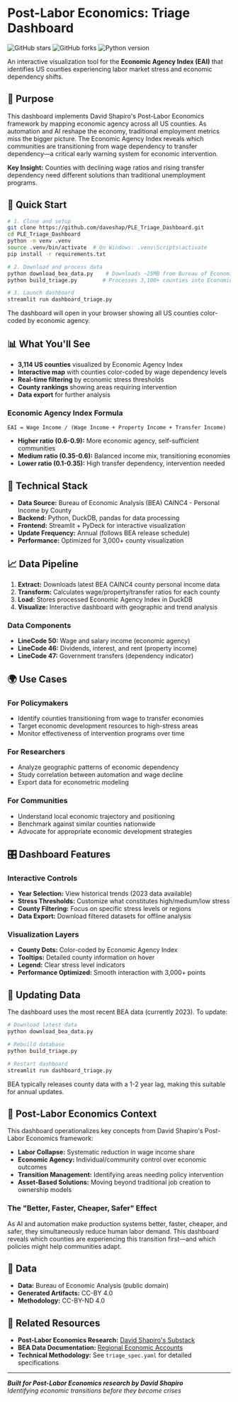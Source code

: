 # Post-Labor Economics: Triage Dashboard
![GitHub stars](https://img.shields.io/github/stars/daveshap/PLE_Triage_Dashboard?style=social)
![GitHub forks](https://img.shields.io/github/forks/daveshap/PLE_Triage_Dashboard?style=social)
![Python version](https://img.shields.io/badge/python-3.11+-blue.svg)

An interactive visualization tool for the **Economic Agency Index (EAI)** that identifies US counties experiencing labor market stress and economic dependency shifts.

## 🎯 Purpose

This dashboard implements David Shapiro's Post-Labor Economics framework by mapping economic agency across all US counties. As automation and AI reshape the economy, traditional employment metrics miss the bigger picture. The Economic Agency Index reveals which communities are transitioning from wage dependency to transfer dependency—a critical early warning system for economic intervention.

**Key Insight:** Counties with declining wage ratios and rising transfer dependency need different solutions than traditional unemployment programs.

## 🚀 Quick Start

```bash
# 1. Clone and setup
git clone https://github.com/daveshap/PLE_Triage_Dashboard.git
cd PLE_Triage_Dashboard
python -m venv .venv
source .venv/bin/activate  # On Windows: .venv\Scripts\activate
pip install -r requirements.txt

# 2. Download and process data
python download_bea_data.py    # Downloads ~25MB from Bureau of Economic Analysis
python build_triage.py        # Processes 3,100+ counties into Economic Agency Index

# 3. Launch dashboard
streamlit run dashboard_triage.py
```

The dashboard will open in your browser showing all US counties color-coded by economic agency.

## 📊 What You'll See

- **3,114 US counties** visualized by Economic Agency Index
- **Interactive map** with counties color-coded by wage dependency levels
- **Real-time filtering** by economic stress thresholds
- **County rankings** showing areas requiring intervention
- **Data export** for further analysis

### Economic Agency Index Formula

```
EAI = Wage Income / (Wage Income + Property Income + Transfer Income)
```

- **Higher ratio (0.6-0.9):** More economic agency, self-sufficient communities
- **Medium ratio (0.35-0.6):** Balanced income mix, transitioning economies  
- **Lower ratio (0.1-0.35):** High transfer dependency, intervention needed

## 🔧 Technical Stack

- **Data Source:** Bureau of Economic Analysis (BEA) CAINC4 - Personal Income by County
- **Backend:** Python, DuckDB, pandas for data processing
- **Frontend:** Streamlit + PyDeck for interactive visualization
- **Update Frequency:** Annual (follows BEA release schedule)
- **Performance:** Optimized for 3,000+ county visualization

## 📈 Data Pipeline

1. **Extract:** Downloads latest BEA CAINC4 county personal income data
2. **Transform:** Calculates wage/property/transfer ratios for each county  
3. **Load:** Stores processed Economic Agency Index in DuckDB
4. **Visualize:** Interactive dashboard with geographic and trend analysis

### Data Components

- **LineCode 50:** Wage and salary income (economic agency)
- **LineCode 46:** Dividends, interest, and rent (property income)
- **LineCode 47:** Government transfers (dependency indicator)

## 🌍 Use Cases

### For Policymakers
- Identify counties transitioning from wage to transfer economies
- Target economic development resources to high-stress areas
- Monitor effectiveness of intervention programs over time

### For Researchers  
- Analyze geographic patterns of economic dependency
- Study correlation between automation and wage decline
- Export data for econometric modeling

### For Communities
- Understand local economic trajectory and positioning
- Benchmark against similar counties nationwide
- Advocate for appropriate economic development strategies

## 🎛️ Dashboard Features

### Interactive Controls
- **Year Selection:** View historical trends (2023 data available)
- **Stress Thresholds:** Customize what constitutes high/medium/low stress
- **County Filtering:** Focus on specific stress levels or regions
- **Data Export:** Download filtered datasets for offline analysis

### Visualization Layers
- **County Dots:** Color-coded by Economic Agency Index
- **Tooltips:** Detailed county information on hover
- **Legend:** Clear stress level indicators
- **Performance Optimized:** Smooth interaction with 3,000+ points

## 🔄 Updating Data

The dashboard uses the most recent BEA data (currently 2023). To update:

```bash
# Download latest data
python download_bea_data.py

# Rebuild database  
python build_triage.py

# Restart dashboard
streamlit run dashboard_triage.py
```

BEA typically releases county data with a 1-2 year lag, making this suitable for annual updates.

## 🎯 Post-Labor Economics Context

This dashboard operationalizes key concepts from David Shapiro's Post-Labor Economics framework:

- **Labor Collapse:** Systematic reduction in wage income share
- **Economic Agency:** Individual/community control over economic outcomes  
- **Transition Management:** Identifying areas needing policy intervention
- **Asset-Based Solutions:** Moving beyond traditional job creation to ownership models

### The "Better, Faster, Cheaper, Safer" Effect

As AI and automation make production systems better, faster, cheaper, and safer, they simultaneously reduce human labor demand. This dashboard reveals which counties are experiencing this transition first—and which policies might help communities adapt.

## 📜 Data

- **Data:** Bureau of Economic Analysis (public domain)
- **Generated Artifacts:** CC-BY 4.0
- **Methodology:** CC-BY-ND 4.0

## 🔗 Related Resources

- **Post-Labor Economics Research:** [David Shapiro's Substack](https://daveshap.io/)
- **BEA Data Documentation:** [Regional Economic Accounts](https://www.bea.gov/data/economic-accounts/regional)
- **Technical Methodology:** See `triage_spec.yaml` for detailed specifications

---

_**Built for Post-Labor Economics research by David Shapiro**  
*Identifying economic transitions before they become crises*_